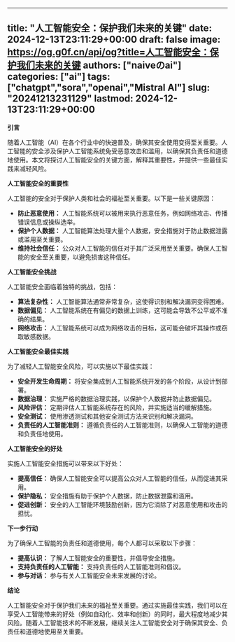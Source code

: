 
---
title: "人工智能安全：保护我们未来的关键"
date: 2024-12-13T23:11:29+00:00
draft: false
image: https://og.g0f.cn/api/og?title=人工智能安全：保护我们未来的关键
authors: ["naiveのai"]
categories: ["ai"]
tags: ["chatgpt","sora","openai","Mistral AI"]
slug: "20241213231129"
lastmod: 2024-12-13T23:11:29+00:00
---
**引言**

随着人工智能（AI）在各个行业中的快速普及，确保其安全使用变得至关重要。人工智能的安全涉及保护人工智能系统免受恶意攻击和滥用，以确保其负责任和道德地使用。本文将探讨人工智能安全的关键方面，解释其重要性，并提供一些最佳实践来减轻风险。

**人工智能安全的重要性**

人工智能的安全对于保护人类和社会的福祉至关重要。以下是一些关键原因：

- **防止恶意使用：** 人工智能系统可以被用来执行恶意任务，例如网络攻击、传播错误信息或操纵选举。
- **保护个人数据：** 人工智能算法处理大量个人数据，安全措施对于防止数据泄露或滥用至关重要。
- **维持社会信任：** 公众对人工智能的信任对于其广泛采用至关重要。确保人工智能的安全至关重要，以避免损害这种信任。

**人工智能安全挑战**

人工智能安全面临着独特的挑战，包括：

- **算法复杂性：** 人工智能算法通常非常复杂，这使得识别和解决漏洞变得困难。
- **数据偏见：** 人工智能系统在有偏见的数据上训练，这可能会导致不公平或不准确的结果。
- **网络攻击：** 人工智能系统可以成为网络攻击的目标，这可能会破坏其操作或窃取敏感数据。

**人工智能安全最佳实践**

为了减轻人工智能安全风险，可以实施以下最佳实践：

- **安全开发生命周期：** 将安全集成到人工智能系统开发的各个阶段，从设计到部署。
- **数据治理：** 实施严格的数据治理实践，以保护个人数据并防止数据偏见。
- **风险评估：** 定期评估人工智能系统存在的风险，并实施适当的缓解措施。
- **安全测试：** 使用渗透测试和其他安全测试方法来识别和解决漏洞。
- **负责任的人工智能准则：** 遵循负责任的人工智能准则，以确保人工智能的道德和负责任地使用。

**人工智能安全的好处**

实施人工智能安全措施可以带来以下好处：

- **提高信任：** 确保人工智能安全可以提高公众对人工智能的信任，从而促进其采用。
- **保护隐私：** 安全措施有助于保护个人数据，防止数据泄露和滥用。
- **促进创新：** 安全的人工智能环境鼓励创新，因为它消除了对恶意使用和攻击的担忧。

**下一步行动**

为了确保人工智能的负责任和道德使用，每个人都可以采取以下步骤：

- **提高认识：** 了解人工智能安全的重要性，并倡导安全措施。
- **支持负责任的人工智能：** 支持负责任的人工智能准则和倡议。
- **参与对话：** 参与有关人工智能安全未来发展的讨论。

**结论**

人工智能安全对于保护我们未来的福祉至关重要。通过实施最佳实践，我们可以在享受人工智能带来的好处（例如自动化、效率和创新）的同时，最大程度地减少其风险。随着人工智能技术的不断发展，继续关注人工智能安全对于确保其安全、负责任和道德地使用至关重要。